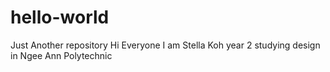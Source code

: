 # hello-world
Just Another repository 
Hi Everyone
I am Stella Koh year 2 studying design in Ngee Ann Polytechnic 
